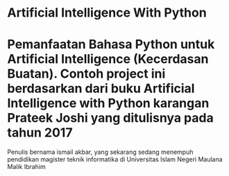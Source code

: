 # Artificial Intelligence With Python
Pemanfaatan Bahasa Python untuk Artificial Intelligence (Kecerdasan Buatan).
Contoh project ini berdasarkan dari buku Artificial Intelligence with Python karangan Prateek Joshi yang ditulisnya pada tahun 2017
===============
Penulis bernama ismail akbar, yang sekarang sedang menempuh pendidikan magister teknik informatika di Universitas Islam Negeri Maulana Malik Ibrahim
